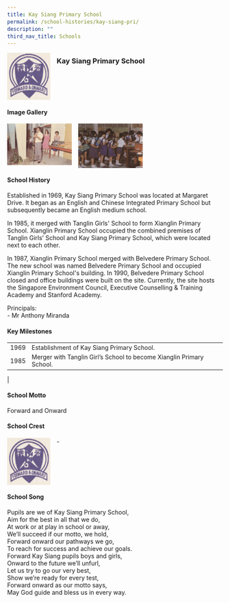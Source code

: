 ```yaml
---
title: Kay Siang Primary School
permalink: /school-histories/kay-siang-pri/
description: ""
third_nav_title: Schools
---
```

<img src="/images/kaysiangpri1.png" style="width:20%;margin-right:15px;" align = "left">

### **Kay Siang Primary School**

<br clear="left">

#### **Image Gallery**

<p><a href="https://d1yxymztqoj7qn.amplifyapp.com/images/kaysiangpri2.jpg">  
<img src="/images/kaysiangpri2.jpg" style="width:30%;margin-right:15px;" align = "left">
</a></p>

<p><a href="https://d1yxymztqoj7qn.amplifyapp.com/images/kaysiangpri3.png">  
<img src="/images/kaysiangpri3.png" style="width:30%;margin-right:15px;" align = "left">
</a></p>

<br clear="left">

#### **School History**
Established in 1969, Kay Siang Primary School was located at Margaret Drive. It began as an English and Chinese Integrated Primary School but subsequently became an English medium school.

In 1985, it merged with Tanglin Girls' School to form Xianglin Primary School. Xianglin Primary School occupied the combined premises of Tanglin Girls’ School and Kay Siang Primary School, which were located next to each other.

In 1987, Xianglin Primary School merged with Belvedere Primary School. The new school was named Belvedere Primary School and occupied Xianglin Primary School's building. In 1990, Belvedere Primary School closed and office buildings were built on the site. Currently, the site hosts the Singapore Environment Council, Executive Counselling & Training Academy and Stanford Academy.

Principals:<br>
\- Mr Anthony Miranda

#### **Key Milestones**

|  |  |
|:---:|---|
| 1969 | Establishment of Kay Siang Primary School. |
| 1985 | Merger with Tanglin Girl’s School to become Xianglin Primary School. |
|

#### **School Motto**
Forward and Onward

#### **School Crest**
<img src="/images/kaysiangpri1.png" style="width:20%;margin-right:15px;" align = "left">

\-

<br clear="left">

#### **School Song**
Pupils are we of Kay Siang Primary School,<br>
Aim for the best in all that we do,<br>
At work or at play in school or away,<br>
We’ll succeed if our motto, we hold,<br>
Forward onward our pathways we go,<br>
To reach for success and achieve our goals.<br>
Forward Kay Siang pupils boys and girls,<br>
Onward to the future we’ll unfurl,<br>
Let us try to go our very best,<br>
Show we’re ready for every test,<br>
Forward onward as our motto says,<br>
May God guide and bless us in every way.